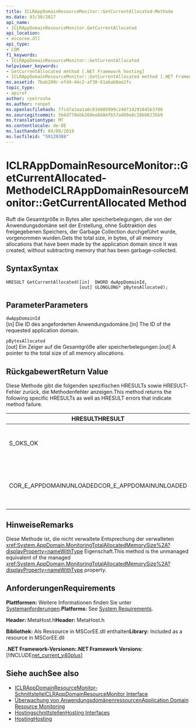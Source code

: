 ```yaml
---
title: ICLRAppDomainResourceMonitor::GetCurrentAllocated-Methode
ms.date: 03/30/2017
api_name:
- ICLRAppDomainResourceMonitor.GetCurrentAllocated
api_location:
- mscoree.dll
api_type:
- COM
f1_keywords:
- ICLRAppDomainResourceMonitor::GetCurrentAllocated
helpviewer_keywords:
- GetCurrentAllocated method [.NET Framework hosting]
- ICLRAppDomainResourceMonitor::GetCurrentAllocated method [.NET Framework hosting]
ms.assetid: 7bab209c-efd4-44c2-af30-61abab0ae2fc
topic_type:
- apiref
author: rpetrusha
ms.author: ronpet
ms.openlocfilehash: 7fcd7a3aa1a6c034985099c24071429384563700
ms.sourcegitcommit: 5b6d778ebb269ee6684fb57ad69a8c28b06235b9
ms.translationtype: MT
ms.contentlocale: de-DE
ms.lasthandoff: 04/08/2019
ms.locfileid: "59129388"
---
```

# <a name="iclrappdomainresourcemonitorgetcurrentallocated-method"></a><span data-ttu-id="d97e8-102">ICLRAppDomainResourceMonitor::GetCurrentAllocated-Methode</span><span class="sxs-lookup"><span data-stu-id="d97e8-102">ICLRAppDomainResourceMonitor::GetCurrentAllocated Method</span></span>
<span data-ttu-id="d97e8-103">Ruft die Gesamtgröße in Bytes aller speicherbelegungen, die von der Anwendungsdomäne seit der Erstellung, ohne Subtraktion des freigegebenen Speichers, der Garbage Collection durchgeführt wurde, vorgenommen wurden.</span><span class="sxs-lookup"><span data-stu-id="d97e8-103">Gets the total size, in bytes, of all memory allocations that have been made by the application domain since it was created, without subtracting memory that has been garbage-collected.</span></span>  
  
## <a name="syntax"></a><span data-ttu-id="d97e8-104">Syntax</span><span class="sxs-lookup"><span data-stu-id="d97e8-104">Syntax</span></span>  
  
```  
HRESULT GetCurrentAllocated([in]  DWORD dwAppDomainId,  
                            [out] ULONGLONG* pBytesAllocated);  
```  
  
## <a name="parameters"></a><span data-ttu-id="d97e8-105">Parameter</span><span class="sxs-lookup"><span data-stu-id="d97e8-105">Parameters</span></span>  
 `dwAppDomainId`  
 <span data-ttu-id="d97e8-106">[in] Die ID des angeforderten Anwendungsdomäne.</span><span class="sxs-lookup"><span data-stu-id="d97e8-106">[in] The ID of the requested application domain.</span></span>  
  
 `pBytesAllocated`  
 <span data-ttu-id="d97e8-107">[out] Ein Zeiger auf die Gesamtgröße aller speicherbelegungen.</span><span class="sxs-lookup"><span data-stu-id="d97e8-107">[out] A pointer to the total size of all memory allocations.</span></span>  
  
## <a name="return-value"></a><span data-ttu-id="d97e8-108">Rückgabewert</span><span class="sxs-lookup"><span data-stu-id="d97e8-108">Return Value</span></span>  
 <span data-ttu-id="d97e8-109">Diese Methode gibt die folgenden spezifischen HRESULTs sowie HRESULT-Fehler zurück, die Methodenfehler anzeigen.</span><span class="sxs-lookup"><span data-stu-id="d97e8-109">This method returns the following specific HRESULTs as well as HRESULT errors that indicate method failure.</span></span>  
  
|<span data-ttu-id="d97e8-110">HRESULT</span><span class="sxs-lookup"><span data-stu-id="d97e8-110">HRESULT</span></span>|<span data-ttu-id="d97e8-111">Beschreibung</span><span class="sxs-lookup"><span data-stu-id="d97e8-111">Description</span></span>|  
|-------------|-----------------|  
|<span data-ttu-id="d97e8-112">S_OK</span><span class="sxs-lookup"><span data-stu-id="d97e8-112">S_OK</span></span>|<span data-ttu-id="d97e8-113">Die Methode wurde erfolgreich abgeschlossen.</span><span class="sxs-lookup"><span data-stu-id="d97e8-113">The method completed successfully.</span></span>|  
|<span data-ttu-id="d97e8-114">COR_E_APPDOMAINUNLOADED</span><span class="sxs-lookup"><span data-stu-id="d97e8-114">COR_E_APPDOMAINUNLOADED</span></span>|<span data-ttu-id="d97e8-115">Die Anwendungsdomäne entladen wurde, oder es ist nicht vorhanden.</span><span class="sxs-lookup"><span data-stu-id="d97e8-115">The application domain has been unloaded or does not exist.</span></span>|  
  
## <a name="remarks"></a><span data-ttu-id="d97e8-116">Hinweise</span><span class="sxs-lookup"><span data-stu-id="d97e8-116">Remarks</span></span>  
 <span data-ttu-id="d97e8-117">Diese Methode ist, die nicht verwaltete Entsprechung der verwalteten <xref:System.AppDomain.MonitoringTotalAllocatedMemorySize%2A?displayProperty=nameWithType> Eigenschaft.</span><span class="sxs-lookup"><span data-stu-id="d97e8-117">This method is the unmanaged equivalent of the managed <xref:System.AppDomain.MonitoringTotalAllocatedMemorySize%2A?displayProperty=nameWithType> property.</span></span>  
  
## <a name="requirements"></a><span data-ttu-id="d97e8-118">Anforderungen</span><span class="sxs-lookup"><span data-stu-id="d97e8-118">Requirements</span></span>  
 <span data-ttu-id="d97e8-119">**Plattformen:** Weitere Informationen finden Sie unter [Systemanforderungen](../../../../docs/framework/get-started/system-requirements.md).</span><span class="sxs-lookup"><span data-stu-id="d97e8-119">**Platforms:** See [System Requirements](../../../../docs/framework/get-started/system-requirements.md).</span></span>  
  
 <span data-ttu-id="d97e8-120">**Header:** MetaHost.h</span><span class="sxs-lookup"><span data-stu-id="d97e8-120">**Header:** MetaHost.h</span></span>  
  
 <span data-ttu-id="d97e8-121">**Bibliothek:** Als Ressource in MSCorEE.dll enthalten</span><span class="sxs-lookup"><span data-stu-id="d97e8-121">**Library:** Included as a resource in MSCorEE.dll</span></span>  
  
 **<span data-ttu-id="d97e8-122">.NET Framework-Versionen:</span><span class="sxs-lookup"><span data-stu-id="d97e8-122">.NET Framework Versions:</span></span>** [!INCLUDE[net_current_v40plus](../../../../includes/net-current-v40plus-md.md)]  
  
## <a name="see-also"></a><span data-ttu-id="d97e8-123">Siehe auch</span><span class="sxs-lookup"><span data-stu-id="d97e8-123">See also</span></span>

- [<span data-ttu-id="d97e8-124">ICLRAppDomainResourceMonitor-Schnittstelle</span><span class="sxs-lookup"><span data-stu-id="d97e8-124">ICLRAppDomainResourceMonitor Interface</span></span>](../../../../docs/framework/unmanaged-api/hosting/iclrappdomainresourcemonitor-interface.md)
- [<span data-ttu-id="d97e8-125">Überwachung von Anwendungsdomänenressourcen</span><span class="sxs-lookup"><span data-stu-id="d97e8-125">Application Domain Resource Monitoring</span></span>](../../../../docs/standard/garbage-collection/app-domain-resource-monitoring.md)
- [<span data-ttu-id="d97e8-126">Hostingschnittstellen</span><span class="sxs-lookup"><span data-stu-id="d97e8-126">Hosting Interfaces</span></span>](../../../../docs/framework/unmanaged-api/hosting/hosting-interfaces.md)
- [<span data-ttu-id="d97e8-127">Hosting</span><span class="sxs-lookup"><span data-stu-id="d97e8-127">Hosting</span></span>](../../../../docs/framework/unmanaged-api/hosting/index.md)
